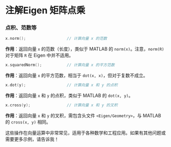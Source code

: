 # 注解Eigen 矩阵点乘

### 点积、范数等

```cpp
x.norm();                  // 计算向量 x 的范数
```

**作用**：返回向量 `x` 的范数（长度），类似于 MATLAB 的 `norm(x)`。注意，`norm(R)` 对于矩阵 `R` 在 Eigen 中并不适用。

```cpp
x.squaredNorm();           // 计算向量 x 的平方范数
```

**作用**：返回向量 `x` 的平方范数，相当于 `dot(x, x)`，但对于复数不成立。

```cpp
x.dot(y);                  // 计算向量 x 和 y 的点积
```

**作用**：返回向量 `x` 和 `y` 的点积，类似于 MATLAB 的 `dot(x, y)`。

```cpp
x.cross(y);                // 计算向量 x 和 y 的叉积
```

**作用**：返回向量 `x` 和 `y` 的叉积，需包含头文件 `<Eigen/Geometry>`，与 MATLAB 的 `cross(x, y)` 相同。

这些操作在向量运算中非常常见，适用于各种数学和工程应用。如果有其他问题或需要更多示例，请告诉我！
